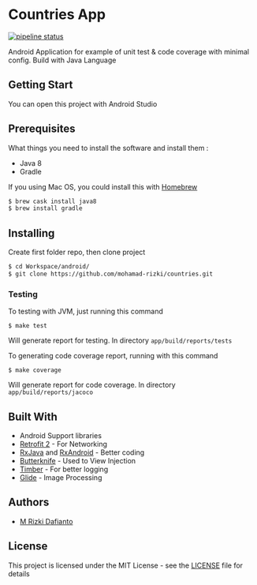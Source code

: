 Countries App
==============

[![pipeline status](https://travis-ci.com/mohamad-rizki/countries.svg?branch=master)](https://travis-ci.com/mohamad-rizki/countries.svg?branch=master)

Android Application for example of unit test & code coverage with minimal config. Build with Java Language

## Getting Start

You can open this project with Android Studio

## Prerequisites

What things you need to install the software and install them :

* Java 8
* Gradle

If you using Mac OS, you could install this with [Homebrew](homebrew.sh)

```sh
$ brew cask install java8
$ brew install gradle
```

## Installing

Create first folder repo, then clone project

```sh
$ cd Workspace/android/
$ git clone https://github.com/mohamad-rizki/countries.git
```

### Testing

To testing with JVM, just running this command

```
$ make test
```

Will generate report for testing. In directory `app/build/reports/tests`

To generating code coverage report, running with this command

```
$ make coverage
```

Will generate report for code coverage. In directory `app/build/reports/jacoco`

## Built With

* Android Support libraries
* [Retrofit 2](http://square.github.io/retrofit/) - For Networking
* [RxJava](https://github.com/ReactiveX/RxJava) and [RxAndroid](https://github.com/ReactiveX/RxAndroid) - Better coding
* [Butterknife](https://github.com/JakeWharton/butterknife) - Used to View Injection
* [Timber](https://github.com/JakeWharton/timber) - For better logging
* [Glide](https://github.com/bumptech/glide) - Image Processing

## Authors

* [M Rizki Dafianto](https://github.com/mohamad-rizki)

## License

This project is licensed under the MIT License - see the [LICENSE](LICENSE) file for details

